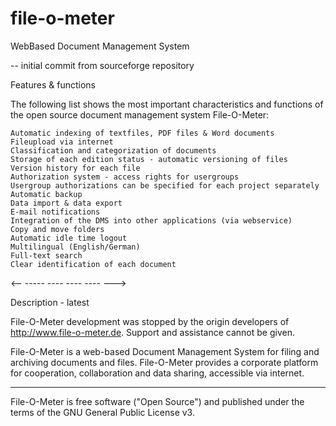 # file-o-meter
WebBased Document Management System 

-- initial commit from sourceforge repository



Features & functions

The following list shows the most important characteristics and functions of the open source document management system File-O-Meter:

    Automatic indexing of textfiles, PDF files & Word documents
    Fileupload via internet
    Classification and categorization of documents
    Storage of each edition status - automatic versioning of files
    Version history for each file
    Authorization system - access rights for usergroups
    Usergroup authorizations can be specified for each project separately
    Automatic backup
    Data import & data export
    E-mail notifications
    Integration of the DMS into other applications (via webservice)
    Copy and move folders
    Automatic idle time logout
    Multilingual (English/German)
    Full-text search
    Clear identification of each document





<-- ----- ---- ---- ---- --->

Description - latest

File-O-Meter development was stopped by the origin developers of http://www.file-o-meter.de. Support and assistance cannot be given.

File-O-Meter is a web-based Document Management System for filing and archiving documents and files. File-O-Meter provides a corporate platform for cooperation, collaboration and data sharing, accessible via internet.


----------------------------------------------------------------

File-O-Meter is free software ("Open Source") and published under the terms of the GNU General Public License v3. 
